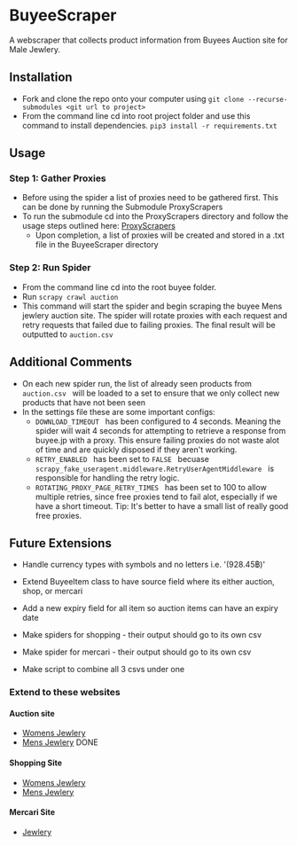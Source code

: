 # BuyeeScraper

A webscraper that collects product information from Buyees Auction site for Male Jewlery.

## Installation
* Fork and clone the repo onto your computer using ```git clone --recurse-submodules <git url to project> ```
* From the command line cd into root project folder and use this command to install dependencies. ```pip3 install -r requirements.txt ```

## Usage
### Step 1: Gather Proxies
* Before using the spider a list of proxies need to be gathered first. This can be done by running the Submodule ProxyScrapers
* To run the submodule cd into the ProxyScrapers directory and follow the usage steps outlined here: [ProxyScrapers](https://github.com/TobiOnabolu/ProxyScrapers)
    * Upon completion, a list of proxies will be created and stored in a .txt file in the BuyeeScraper directory

### Step 2: Run Spider
* From the command line cd into the root buyee folder. 
* Run ```scrapy crawl auction ```
* This command will start the spider and begin scraping the buyee Mens jewlery auction site. The spider will rotate proxies with each request and retry requests that failed due to failing proxies. The final result will be outputted to ```auction.csv ```

## Additional Comments
* On each new spider run, the list of already seen products from ```auction.csv ``` will be loaded to a set to ensure that we only collect new products that have not been seen
* In the settings file these are some important configs:
    *  ```DOWNLOAD_TIMEOUT ``` has been configured to 4 seconds. Meaning the spider will wait 4 seconds for attempting to retrieve a response from buyee.jp with a proxy. This ensure failing proxies do not waste alot of time and are quickly disposed if they aren't working.
    * ```RETRY_ENABLED ``` has been set to ```FALSE ``` becuase ```scrapy_fake_useragent.middleware.RetryUserAgentMiddleware ``` is responsible for handling the retry logic.
    * ```ROTATING_PROXY_PAGE_RETRY_TIMES ``` has been set to 100 to allow multiple retries, since free proxies tend to fail alot, especially if we have a short timeout. Tip: It's better to have a small list of really good free proxies.

## Future Extensions

* Handle currency types with symbols and no letters i.e. '(928.45฿)'

* Extend BuyeeItem class to have source field where its either auction, shop, or mercari

* Add a new expiry field for all item so auction items can have an expiry date

* Make spiders for shopping - their output should go to its own csv

* Make spider for mercari - their output should go to its own csv

* Make script to combine all 3 csvs under one

### Extend to these websites

#### Auction site
* [Womens Jewlery](https://buyee.jp/item/search/category/2084005359?page=1&vic=service_page_search)
* [Mens Jewlery](https://buyee.jp/item/search/category/2084005358?page=1&vic=service_page_search) DONE

#### Shopping Site
* [Womens Jewlery](https://buyee.jp/category/yahoo/shopping/1591)
* [Mens Jewlery](https://buyee.jp/category/yahoo/shopping/1605)

#### Mercari Site
* [Jewlery](https://buyee.jp/mercari/search?category_id=914)